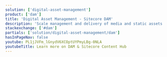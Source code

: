 ```yaml
---
solution: ['digital-asset-management']
product: ['dam']
title: 'Digital Asset Management - Sitecore DAM'
description: 'Scale management and delivery of media and static assets'
stackexchange: ['#dam']
partials: ['solution/digital-asset-management/dam']
hasInPageNav: false
youtube: PL1jJVFm_lGnydV6XCOptUYPmyLBg-0NLA
youtubeTitle: Learn more on DAM & Sitecore Content Hub
---
```

